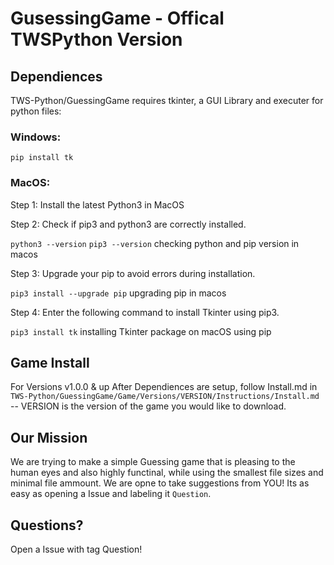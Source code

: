 # GusessingGame - Offical TWSPython Version 
## Dependiences
TWS-Python/GuessingGame requires tkinter, a GUI Library and executer for python files:
### Windows:
`pip install tk`
### MacOS: 
Step 1: Install the latest Python3 in MacOS

Step 2: Check if pip3 and python3 are correctly installed.

`python3 --version`
`pip3 --version`
checking python and pip version in macos

Step 3: Upgrade your pip to avoid errors during installation.

`pip3 install --upgrade pip`
upgrading pip in macos

Step 4: Enter the following command to install Tkinter using pip3.

`pip3 install tk`
installing Tkinter package on macOS using pip

## Game Install
For Versions v1.0.0 & up
After Dependiences are setup, follow Install.md in `TWS-Python/GuessingGame/Game/Versions/VERSION/Instructions/Install.md` -- VERSION is the version of the game you would like to download.

## Our Mission
We are trying to make a simple Guessing game that is pleasing to the human eyes and also highly functinal, while using the smallest file sizes and minimal file ammount. We are opne to take suggestions from YOU! Its as easy as opening a Issue and labeling it `Question`.

## Questions?
Open a Issue with tag Question!
